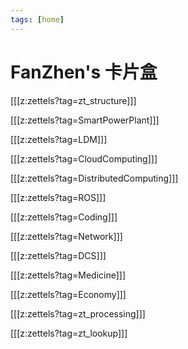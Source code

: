 ```yaml
---
tags: [home]
---
```


# FanZhen's 卡片盒

[[[z:zettels?tag=zt_structure]]]

[[[z:zettels?tag=SmartPowerPlant]]]

[[[z:zettels?tag=LDM]]]

[[[z:zettels?tag=CloudComputing]]]

[[[z:zettels?tag=DistributedComputing]]]

[[[z:zettels?tag=ROS]]]

[[[z:zettels?tag=Coding]]]

[[[z:zettels?tag=Network]]]

[[[z:zettels?tag=DCS]]]

[[[z:zettels?tag=Medicine]]]

[[[z:zettels?tag=Economy]]]

[[[z:zettels?tag=zt_processing]]]

[[[z:zettels?tag=zt_lookup]]]
